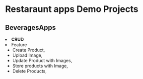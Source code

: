 <h1>Restaraunt apps Demo Projects</h1>


## BeveragesApps
<li>
    <strong>CRUD</strong> 
      <li>Feature <ul dir="auto">
          <li>Create Product,</li>
          <li>Upload Image,</li>
          <li>Update Product with Images,</li>
          <li>Store products with Image,</li>
          <li>Delete Products,</li>
        </ul>
      </li>
     
